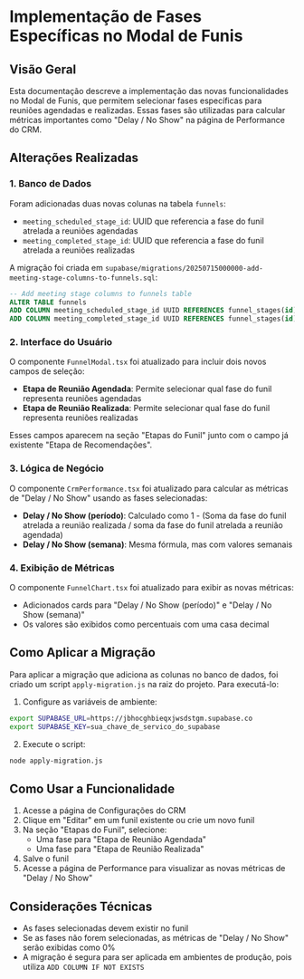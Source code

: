 # Implementação de Fases Específicas no Modal de Funis

## Visão Geral

Esta documentação descreve a implementação das novas funcionalidades no Modal de Funis, que permitem selecionar fases específicas para reuniões agendadas e realizadas. Essas fases são utilizadas para calcular métricas importantes como "Delay / No Show" na página de Performance do CRM.

## Alterações Realizadas

### 1. Banco de Dados

Foram adicionadas duas novas colunas na tabela `funnels`:

- `meeting_scheduled_stage_id`: UUID que referencia a fase do funil atrelada a reuniões agendadas
- `meeting_completed_stage_id`: UUID que referencia a fase do funil atrelada a reuniões realizadas

A migração foi criada em `supabase/migrations/20250715000000-add-meeting-stage-columns-to-funnels.sql`:

```sql
-- Add meeting stage columns to funnels table
ALTER TABLE funnels
ADD COLUMN meeting_scheduled_stage_id UUID REFERENCES funnel_stages(id),
ADD COLUMN meeting_completed_stage_id UUID REFERENCES funnel_stages(id);
```

### 2. Interface do Usuário

O componente `FunnelModal.tsx` foi atualizado para incluir dois novos campos de seleção:

- **Etapa de Reunião Agendada**: Permite selecionar qual fase do funil representa reuniões agendadas
- **Etapa de Reunião Realizada**: Permite selecionar qual fase do funil representa reuniões realizadas

Esses campos aparecem na seção "Etapas do Funil" junto com o campo já existente "Etapa de Recomendações".

### 3. Lógica de Negócio

O componente `CrmPerformance.tsx` foi atualizado para calcular as métricas de "Delay / No Show" usando as fases selecionadas:

- **Delay / No Show (período)**: Calculado como 1 - (Soma da fase do funil atrelada a reunião realizada / soma da fase do funil atrelada a reunião agendada)
- **Delay / No Show (semana)**: Mesma fórmula, mas com valores semanais

### 4. Exibição de Métricas

O componente `FunnelChart.tsx` foi atualizado para exibir as novas métricas:

- Adicionados cards para "Delay / No Show (período)" e "Delay / No Show (semana)"
- Os valores são exibidos como percentuais com uma casa decimal

## Como Aplicar a Migração

Para aplicar a migração que adiciona as colunas no banco de dados, foi criado um script `apply-migration.js` na raiz do projeto. Para executá-lo:

1. Configure as variáveis de ambiente:
```sh
export SUPABASE_URL=https://jbhocghbieqxjwsdstgm.supabase.co
export SUPABASE_KEY=sua_chave_de_servico_do_supabase
```

2. Execute o script:
```sh
node apply-migration.js
```

## Como Usar a Funcionalidade

1. Acesse a página de Configurações do CRM
2. Clique em "Editar" em um funil existente ou crie um novo funil
3. Na seção "Etapas do Funil", selecione:
   - Uma fase para "Etapa de Reunião Agendada"
   - Uma fase para "Etapa de Reunião Realizada"
4. Salve o funil
5. Acesse a página de Performance para visualizar as novas métricas de "Delay / No Show"

## Considerações Técnicas

- As fases selecionadas devem existir no funil
- Se as fases não forem selecionadas, as métricas de "Delay / No Show" serão exibidas como 0%
- A migração é segura para ser aplicada em ambientes de produção, pois utiliza `ADD COLUMN IF NOT EXISTS`
